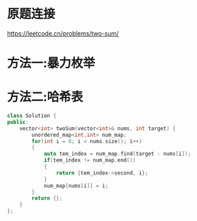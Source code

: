 # 原题连接

https://leetcode.cn/problems/two-sum/

# 方法一:暴力枚举

# 方法二:哈希表

```c++
class Solution {
public:
    vector<int> twoSum(vector<int>& nums, int target) {
        unordered_map<int,int> num_map;
        for(int i = 0; i < nums.size(); i++)
        {
            auto tem_index = num_map.find(target - nums[i]);
            if(tem_index != num_map.end())
            {
                return {tem_index->second, i};
            }
            num_map[nums[i]] = i;
        }
        return {};
    }
};
```